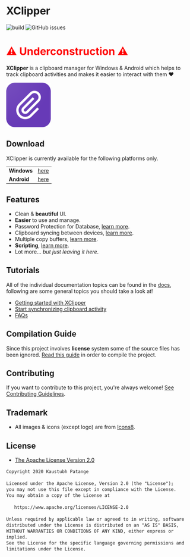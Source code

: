 # XClipper

![build](https://github.com/KaustubhPatange/XClipper/workflows/Windows%20CI/badge.svg)
![GitHub issues](https://img.shields.io/github/issues/KaustubhPatange/XClipper)

 <h1 style="color:red">⚠️ Underconstruction ⚠️</h1>

**XClipper** is a clipboard manager for Windows & Android which helps to track clipboard activities and makes it easier to interact with them ❤️

<a href="https://kaustubhpatange.github.io/XClipper"><img width="120px" src="XClipper.Web/images/icon.png"/></a>

## Download

XClipper is currently available for the following platforms only.

|             |                                                    |
| ----------- | -------------------------------------------------- |
| **Windows** | [here](https://kaustubhpatange.github.io/XClipper) |
| **Android** | [here](/XClipper.Android)                          |

## Features

- Clean & **beautiful** UI.
- **Easier** to use and manage.
- Password Protection for Database, [learn more](https://kaustubhpatange.github.io/XClipper/docs/#/protect).
- Clipboard syncing between devices, [learn more](https://kaustubhpatange.github.io/XClipper/docs/#/sync).
- Multiple copy buffers, [learn more](https://kaustubhpatange.github.io/XClipper/docs/#/buffers).
- **Scripting**, [learn more](https://kaustubhpatange.github.io/XClipper/docs/#/scripting).
- Lot more... _but just leaving it here_.

## Tutorials

All of the individual documentation topics can be found in the [docs](https://kaustubhpatange.github.io/XClipper/docs), following are some general topics you should take a look at!

- [Getting started with XClipper](https://kaustubhpatange.github.io/XClipper/docs/#/introduction)
- [Start synchronizing clipboard activity](https://kaustubhpatange.github.io/XClipper/docs/#/sync)
- [FAQs](https://kaustubhpatange.github.io/XClipper/docs/#/faqs)

## Compilation Guide

Since this project involves **license** system some of the source files has been ignored. [Read this guide](https://kaustubhpatange.github.io/XClipper/docs/#/compile) in order to compile the project.

## Contributing

If you want to contribute to this project, you're always welcome! [See Contributing Guidelines](/CONTRIBUTING.md).

## Trademark

- All images & icons (except logo) are from [Icons8](https://icons8.com/).

## License

- [The Apache License Version 2.0](https://www.apache.org/licenses/LICENSE-2.0.txt)

```
Copyright 2020 Kaustubh Patange

Licensed under the Apache License, Version 2.0 (the "License");
you may not use this file except in compliance with the License.
You may obtain a copy of the License at

   https://www.apache.org/licenses/LICENSE-2.0

Unless required by applicable law or agreed to in writing, software
distributed under the License is distributed on an "AS IS" BASIS,
WITHOUT WARRANTIES OR CONDITIONS OF ANY KIND, either express or implied.
See the License for the specific language governing permissions and
limitations under the License.
```
